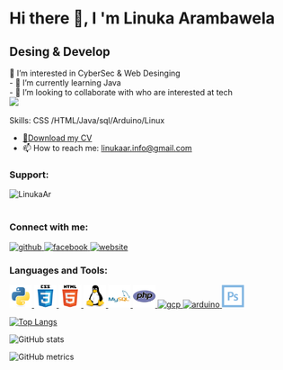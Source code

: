 <h1> Hi there 👋, I 'm Linuka Arambawela </h1> 
<h2> Desing & Develop </h2>
👀 I’m interested in CyberSec & Web Desinging<br>
- 🌱 I’m currently learning Java<br>
- 💞️ I’m looking to collaborate with who are interested at tech<br>
<img src="https://scontent.fcmb4-2.fna.fbcdn.net/v/t39.30808-6/259860405_1773928726330391_718887781833856210_n.jpg?_nc_cat=105&ccb=1-5&_nc_sid=730e14&_nc_ohc=K1d7i88dI_sAX_RlSam&tn=gbN-d8SVqa7W16DK&_nc_ht=scontent.fcmb4-2.fna&oh=583dd9820312fba3121f9782d846c795&oe=619E5F41">


Skills: CSS /HTML/Java/sql/Arduino/Linux 


- <a href="https://drive.google.com/file/d/1RbtiNhf_eGPhCaAY4aB72o6N6LmAfRuA/view" target="_blank">🔭Download my CV</a>
- 📫 How to reach me: linukaar.info@gmail.com 

<h3 align="left">Support:</h3>
<p><a href="https://www.buymeacoffee.com/LinukaAr" target="_blank"> <img align="left" src="https://cdn.buymeacoffee.com/buttons/v2/default-yellow.png" height="50" width="210" alt="LinukaAr" /></a></p>
<br><br>

<h3 align="left">Connect with me:</h3>
<p><a href="https://github.com/LinukaAr"target="_blank"><img src='https://cdn.jsdelivr.net/npm/simple-icons@3.0.1/icons/github.svg' alt='github' height='40'> </a>
<a href="https://www.facebook.com/profile.php?id=100011398414568"target="_blank"><img src='https://cdn.jsdelivr.net/npm/simple-icons@3.0.1/icons/facebook.svg' alt='facebook' height='40'w> </a> 
<a href="https://linukaar.github.io/Linukatest/"target="_blank"><img src='https://cdn.jsdelivr.net/npm/simple-icons@3.0.1/icons/icloud.svg' alt='website' height='40'> </a></p> 

<h3 align="left">Languages and Tools:</h3>
<p align="left"> <a href="https://www.python.org" target="_blank" rel="noreferrer"> <img src="https://raw.githubusercontent.com/devicons/devicon/master/icons/python/python-original.svg" alt="python" width="40" height="40"/> </a>  <a href="https://www.w3schools.com/css/" target="_blank" rel="noreferrer"> <img src="https://raw.githubusercontent.com/devicons/devicon/master/icons/css3/css3-original-wordmark.svg" alt="css3" width="40" height="40"/> </a> <a href="https://www.w3.org/html/" target="_blank" rel="noreferrer"> <img src="https://raw.githubusercontent.com/devicons/devicon/master/icons/html5/html5-original-wordmark.svg" alt="html5" width="40" height="40"/> </a> <a href="https://www.linux.org/" target="_blank" rel="noreferrer"> <img src="https://raw.githubusercontent.com/devicons/devicon/master/icons/linux/linux-original.svg" alt="linux" width="40" height="40"/> </a> <a href="https://www.mysql.com/" target="_blank" rel="noreferrer"> <img src="https://raw.githubusercontent.com/devicons/devicon/master/icons/mysql/mysql-original-wordmark.svg" alt="mysql" width="40" height="40"/> </a> <a href="https://www.php.net" target="_blank" rel="noreferrer"> <img src="https://raw.githubusercontent.com/devicons/devicon/master/icons/php/php-original.svg" alt="php" width="40" height="40"/> </a> <a href="https://cloud.google.com" target="_blank" rel="noreferrer"> <img src="https://www.vectorlogo.zone/logos/google_cloud/google_cloud-icon.svg" alt="gcp" width="40" height="40"/> </a><a href="https://www.arduino.cc/" target="_blank" rel="noreferrer"> <img src="https://cdn.worldvectorlogo.com/logos/arduino-1.svg" alt="arduino" width="40" height="40"/> </a>  <a href="https://www.photoshop.com/en" target="_blank" rel="noreferrer"> <img src="https://raw.githubusercontent.com/devicons/devicon/master/icons/photoshop/photoshop-line.svg" alt="photoshop" width="40" height="40"/> </a> </p>





[![Top Langs](https://github-readme-stats.vercel.app/api/top-langs/?username=LinukaAr)](https://github.com/anuraghazra/github-readme-stats)

![GitHub stats](https://github-readme-stats.vercel.app/api?username=LinukaAr&show_icons=true&count_private=true)  

![GitHub metrics](https://metrics.lecoq.io/LinukaAr)  

